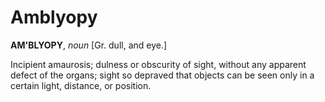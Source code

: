 # Amblyopy

**AM'BLYOPY**, _noun_ \[Gr. dull, and eye.\]

Incipient amaurosis; dulness or obscurity of sight, without any apparent defect of the organs; sight so depraved that objects can be seen only in a certain light, distance, or position.